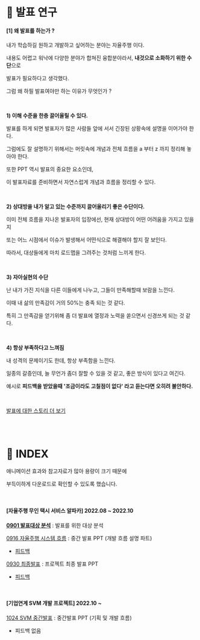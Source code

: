 # :man: 발표 연구

#### [1] 왜 발표를 하는가 ?

내가 학습하길 원하고 개발하고 싶어하는 분야는 자율주행 이다.

내용도 어렵고 워낙에 다양한 분야가 합쳐진 융합분야라서, **내것으로 소화하기 위한 수단**으로 

발표가 필요하다고 생각했다.

그럼 왜 하필 발표여야만 하는 이유가 무엇인가 ?

<br>

**1) 이해 수준을 한층 끌어올릴 수 있다.**

발표를 하게 되면 발표자가 많은 사람들 앞에 서서 긴장된 상황속에 설명을 이어가야 한다. 

그럼에도 잘 설명하기 위해서는 머릿속에 개념과 전체 흐름을 a 부터 z 까지 정리해 놓아야 한다.

또한 PPT 역시 발표의 중요한 요소인데, 

이 발표자료를 준비하면서 자연스럽게 개념과 흐름을 정리할 수 있다. 

<br>

**2) 상대방을 내가 알고 있는 수준까지 끌어올리기 좋은 수단이다.** 

이미 전체 흐름을 지나온 발표자의 입장에선, 현재 상대방이 어떤 어려움을 가지고 있을지

또는 어느 시점에서 이슈가 발생해서 어떤식으로 해결해야 할지 잘 보인다.

따라서, 대상들에게 마치 로드맵을 그려주는 것처럼 느끼게 한다.

<br>

**3) 자아실현의 수단**

난 내가 가진 지식을 다른 이들에게 나누고, 그들이 만족해할때 보람을 느낀다.

이때 내 삶의 만족감이 거의 50%는 충족 되는 것 같다.

특히 그 만족감을 얻기위해 좀 더 발표에 열정과 노력을 쏟으면서 신경쓰게 되는 것 같다.

<br>

**4) 항상 부족하다고 느껴짐**

내 성격의 문제이기도 한데, 항상 부족함을 느낀다. 

일종의 갈증인데, 늘 무언가 좀더 잘할 수 있을 것 같고, 좋은 방식이 있다고 여긴다.

예시로 **피드백을 받았을때 '조금이라도 고칠점이 없다' 라고 듣는다면 오히려 불안하다.**

<br>

[발표에 대한 스토리 더 보기](https://github.com/windy825/presentation/blob/master/%EB%B0%9C%ED%91%9C%EC%97%90%20%EB%8C%80%ED%95%9C%20%EC%83%9D%EA%B0%81.md)

<br>

<br>

# :book: INDEX

애니메이션 효과와 참고자료가 많아 용량이 크기 때문에 

부득이하게 다운로드로 확인할 수 있도록 했습니다.

<br>

#### [자율주행 무인 택시 서비스 알파카] 2022.08 ~ 2022.10

[**0901 발표대상 분석**](https://github.com/windy825/presentation/blob/master/0901%20%EB%B0%9C%ED%91%9C%EB%8C%80%EC%83%81%20%EB%B6%84%EC%84%9D.md) :  발표를 위한 대상 분석

[0916 자율주행 시스템 흐름](https://github.com/windy825/presentation/blob/master/0916%20%EC%9E%90%EC%9C%A8%EC%A3%BC%ED%96%89%20%EC%8B%9C%EC%8A%A4%ED%85%9C%20%ED%9D%90%EB%A6%84.pptx) : 중간 발표 PPT (개발 흐름 설명 파트) 

- [피드백](https://github.com/windy825/presentation/blob/master/0916%20%EB%B0%9C%ED%91%9C%20%ED%94%BC%EB%93%9C%EB%B0%B1.png)

[0930 최종발표](https://github.com/windy825/presentation/blob/master/0930%20%EC%9E%90%EC%9C%A8%EC%A3%BC%ED%96%89%20%EC%B5%9C%EC%A2%85%EB%B0%9C%ED%91%9C.pptx) : 프로젝트 최종 발표 PPT

- [피드백](https://github.com/windy825/presentation/blob/master/1002%20%EB%B0%9C%ED%91%9C%20%ED%94%BC%EB%93%9C%EB%B0%B1.png)

<br>

#### [기업연계 SVM 개발 프로젝트] 2022.10 ~

[1024 SVM 중간발표](https://github.com/windy825/presentation/blob/master/SVM%20%EC%A4%91%EA%B0%84%20%EB%B0%9C%ED%91%9C%20.pptx) : 중간발표 PPT (기획 및 개발 흐름)

- 피드백 없음
